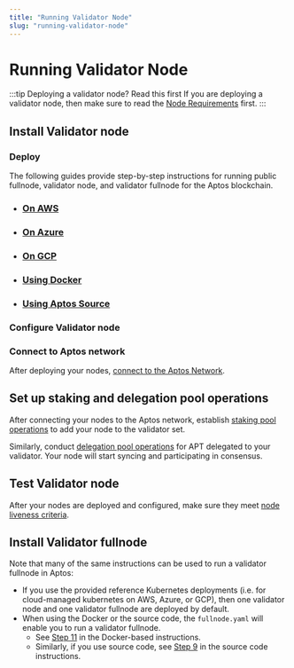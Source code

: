 ```yaml
---
title: "Running Validator Node"
slug: "running-validator-node"
---
```


# Running Validator Node

:::tip Deploying a validator node? Read this first
If you are deploying a validator node, then make sure to read the [Node Requirements](../node-requirements.md) first.
:::

## Install Validator node

### Deploy

The following guides provide step-by-step instructions for running public fullnode, validator node, and validator fullnode for the Aptos blockchain.

- ### [On AWS](./using-aws.md)
- ### [On Azure](./using-azure.md)
- ### [On GCP](./using-gcp.md)
- ### [Using Docker](./using-docker.md)
- ### [Using Aptos Source](./using-source-code.md)

### Configure Validator node

### Connect to Aptos network

After deploying your nodes, [connect to the Aptos Network](../connect-to-aptos-network.md).

## Set up staking and delegation pool operations

After connecting your nodes to the Aptos network, establish [staking pool operations](../staking-pool-operations.md) to add your node to the validator set.

Similarly, conduct [delegation pool operations](../delegation-pool-operations.md) for APT delegated to your validator. Your node will start syncing and participating in consensus.

## Test Validator node

After your nodes are deployed and configured, make sure they meet [node liveness criteria](../node-liveness-criteria.md).

## Install Validator fullnode

Note that many of the same instructions can be used to run a validator fullnode in Aptos:

- If you use the provided reference Kubernetes deployments (i.e. for cloud-managed kubernetes on AWS, Azure, or GCP), then one validator node and one validator fullnode are deployed by default.
- When using the Docker or the source code, the `fullnode.yaml` will enable you to run a validator fullnode.
  - See [Step 11](./using-docker.md#docker-vfn) in the Docker-based instructions.
  - Similarly, if you use source code, see [Step 9](./using-source-code.md#source-code-vfn) in the source code instructions.
